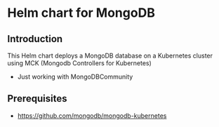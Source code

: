 # Helm chart for MongoDB

## Introduction
This Helm chart deploys a MongoDB database on a Kubernetes cluster using MCK (Mongodb Controllers for Kubernetes)

- Just working with MongoDBCommunity

## Prerequisites
- https://github.com/mongodb/mongodb-kubernetes



